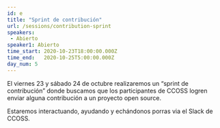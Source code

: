 ```yaml
---
id: e
title: "Sprint de contribución"
url: /sessions/contribution-sprint
speakers:
 - Abierto
speaker1: Abierto
time_start: 2020-10-23T18:00:00.000Z
time_end:   2020-10-25T5:00:00.000Z
day_num: 5
---
```


El viernes 23 y sábado 24 de octubre realizaremos un “sprint de contribución” donde buscamos que los participantes de CCOSS logren enviar alguna contribución a un proyecto open source. 

Estaremos interactuando, ayudando y echándonos porras via el Slack de CCOSS.
